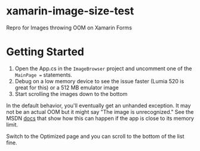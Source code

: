 # xamarin-image-size-test
Repro for Images throwing OOM on Xamarin Forms

# Getting Started
1. Open the App.cs in the `ImageBrowser` project and uncomment one of the `MainPage =` statements.
2. Debug on a low memory device to see the issue faster (Lumia 520 is great for this) or a 512 MB emulator image
3. Start scrolling the images down to the bottom

In the default behavior, you'll eventually get an unhanded exception. It may not be an actual OOM but it might say "The image is unrecognized." See the MSDN [docs](http://msdn.microsoft.com/en-us/library/windows/apps/windows.ui.xaml.media.imaging.bitmapsource.setsourceasync.aspx) that show how this can happen if the app is close to its memory limit.

Switch to the Optimized page and you can scroll to the bottom of the list fine. 
